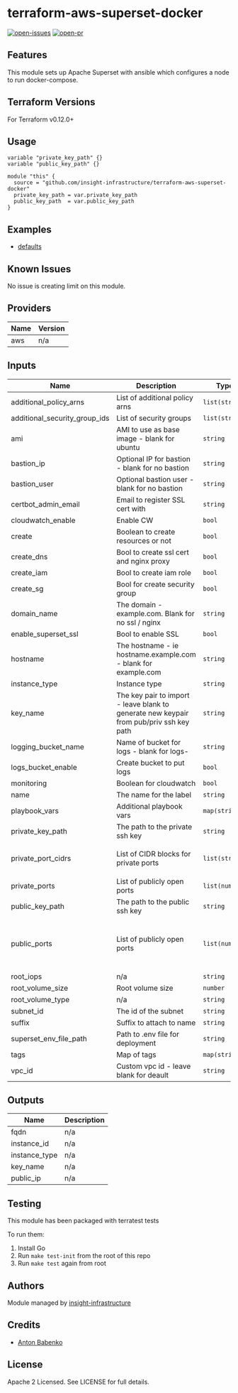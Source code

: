 # terraform-aws-superset-docker

[![open-issues](https://img.shields.io/github/issues-raw/insight-infrastructure/terraform-aws-superset-docker?style=for-the-badge)](https://github.com/insight-infrastructure/terraform-aws-superset-docker/issues)
[![open-pr](https://img.shields.io/github/issues-pr-raw/insight-infrastructure/terraform-aws-superset-docker?style=for-the-badge)](https://github.com/insight-infrastructure/terraform-aws-superset-docker/pulls)

## Features

This module sets up Apache Superset with ansible which configures a node to run docker-compose.

## Terraform Versions

For Terraform v0.12.0+

## Usage

```hcl
variable "private_key_path" {}
variable "public_key_path" {}

module "this" {
  source = "github.com/insight-infrastructure/terraform-aws-superset-docker"
  private_key_path = var.private_key_path
  public_key_path  = var.public_key_path
}
```
## Examples

- [defaults](https://github.com/insight-infrastructure/terraform-aws-superset-docker/tree/master/examples/defaults)

## Known  Issues
No issue is creating limit on this module.

<!-- BEGINNING OF PRE-COMMIT-TERRAFORM DOCS HOOK -->
## Providers

| Name | Version |
|------|---------|
| aws | n/a |

## Inputs

| Name | Description | Type | Default | Required |
|------|-------------|------|---------|:-----:|
| additional\_policy\_arns | List of additional policy arns | `list(string)` | `[]` | no |
| additional\_security\_group\_ids | List of security groups | `list(string)` | `[]` | no |
| ami | AMI to use as base image - blank for ubuntu | `string` | `""` | no |
| bastion\_ip | Optional IP for bastion - blank for no bastion | `string` | `""` | no |
| bastion\_user | Optional bastion user - blank for no bastion | `string` | `""` | no |
| certbot\_admin\_email | Email to register SSL cert with | `string` | `""` | no |
| cloudwatch\_enable | Enable CW | `bool` | `false` | no |
| create | Boolean to create resources or not | `bool` | `true` | no |
| create\_dns | Bool to create ssl cert and nginx proxy | `bool` | `true` | no |
| create\_iam | Bool to create iam role | `bool` | `false` | no |
| create\_sg | Bool for create security group | `bool` | `true` | no |
| domain\_name | The domain - example.com. Blank for no ssl / nginx | `string` | `""` | no |
| enable\_superset\_ssl | Bool to enable SSL | `bool` | `true` | no |
| hostname | The hostname - ie hostname.example.com - blank for example.com | `string` | `""` | no |
| instance\_type | Instance type | `string` | `"t3.small"` | no |
| key\_name | The key pair to import - leave blank to generate new keypair from pub/priv ssh key path | `string` | `""` | no |
| logging\_bucket\_name | Name of bucket for logs - blank for logs-<account-id> | `string` | `""` | no |
| logs\_bucket\_enable | Create bucket to put logs | `bool` | `false` | no |
| monitoring | Boolean for cloudwatch | `bool` | `false` | no |
| name | The name for the label | `string` | `"superset"` | no |
| playbook\_vars | Additional playbook vars | `map(string)` | `{}` | no |
| private\_key\_path | The path to the private ssh key | `string` | n/a | yes |
| private\_port\_cidrs | List of CIDR blocks for private ports | `list(string)` | <pre>[<br>  "172.31.0.0/16"<br>]</pre> | no |
| private\_ports | List of publicly open ports | `list(number)` | `[]` | no |
| public\_key\_path | The path to the public ssh key | `string` | n/a | yes |
| public\_ports | List of publicly open ports | `list(number)` | <pre>[<br>  22,<br>  80,<br>  443,<br>  8088<br>]</pre> | no |
| root\_iops | n/a | `string` | n/a | yes |
| root\_volume\_size | Root volume size | `number` | `8` | no |
| root\_volume\_type | n/a | `string` | `"gp2"` | no |
| subnet\_id | The id of the subnet | `string` | `""` | no |
| suffix | Suffix to attach to name | `string` | `""` | no |
| superset\_env\_file\_path | Path to .env file for deployment | `string` | `""` | no |
| tags | Map of tags | `map(string)` | `{}` | no |
| vpc\_id | Custom vpc id - leave blank for deault | `string` | `""` | no |

## Outputs

| Name | Description |
|------|-------------|
| fqdn | n/a |
| instance\_id | n/a |
| instance\_type | n/a |
| key\_name | n/a |
| public\_ip | n/a |

<!-- END OF PRE-COMMIT-TERRAFORM DOCS HOOK -->

## Testing
This module has been packaged with terratest tests

To run them:

1. Install Go
2. Run `make test-init` from the root of this repo
3. Run `make test` again from root

## Authors

Module managed by [insight-infrastructure](https://github.com/insight-infrastructure)

## Credits

- [Anton Babenko](https://github.com/antonbabenko)

## License

Apache 2 Licensed. See LICENSE for full details.